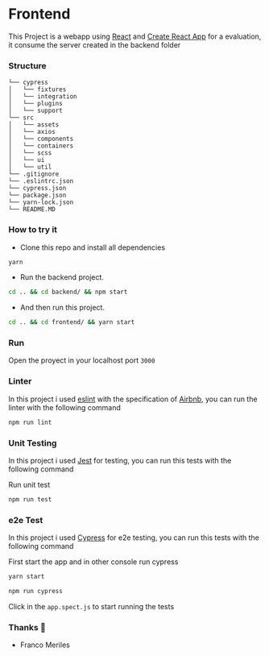 # Frontend

This Project is a webapp using [React](https://es.reactjs.org/) and [Create React App](https://github.com/facebook/create-react-app) for a evaluation, it consume the server created in the backend folder

### Structure

```
└── cypress
│   └── fixtures
│   └── integration
│   └── plugins
│   └── support
└── src
│   └── assets
│   └── axios
│   └── components
│   └── containers
│   └── scss
│   └── ui
│   └── util
└── .gitignore
└── .eslintrc.json
└── cypress.json
└── package.json
└── yarn-lock.json
└── README.MD
```

### How to try it

- Clone this repo and install all dependencies

```sh
yarn
```

- Run the backend project.

```sh
cd .. && cd backend/ && npm start
```

- And then run this project.

```sh
cd .. && cd frontend/ && yarn start
```

### Run

Open the proyect in your localhost port `3000`

### Linter

In this project i used [eslint](https://eslint.org/) with the specification of [Airbnb](https://github.com/airbnb/javascript), you can run the linter with the following command

```sh
npm run lint
```

### Unit Testing

In this project i used [Jest](https://jestjs.io/) for testing, you can run this tests with the following command

Run unit test

```sh
npm run test
```

### e2e Test

In this project i used [Cypress](https://jestjs.io/) for e2e testing, you can run this tests with the following command

First start the app and in other console run cypress

```sh
yarn start
```

```sh
npm run cypress
```

Click in the `app.spect.js` to start running the tests

### Thanks 🙌

- Franco Meriles
